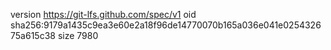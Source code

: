 version https://git-lfs.github.com/spec/v1
oid sha256:9179a1435c9ea3e60e2a18f96de14770070b165a036e041e025432675a615c38
size 7980
